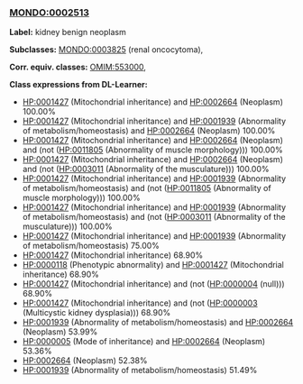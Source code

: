 
### [MONDO:0002513](http://purl.obolibrary.org/obo/MONDO_0002513)
**Label:** kidney benign neoplasm

**Subclasses:** [MONDO:0003825](http://purl.obolibrary.org/obo/MONDO_0003825) (renal oncocytoma), 

**Corr. equiv. classes:** [OMIM:553000](http://purl.obolibrary.org/obo/OMIM_553000), 

**Class expressions from DL-Learner:**

- [HP:0001427](http://purl.obolibrary.org/obo/HP_0001427) (Mitochondrial inheritance) and [HP:0002664](http://purl.obolibrary.org/obo/HP_0002664) (Neoplasm) 100.00%
- [HP:0001427](http://purl.obolibrary.org/obo/HP_0001427) (Mitochondrial inheritance) and [HP:0001939](http://purl.obolibrary.org/obo/HP_0001939) (Abnormality of metabolism/homeostasis) and [HP:0002664](http://purl.obolibrary.org/obo/HP_0002664) (Neoplasm) 100.00%
- [HP:0001427](http://purl.obolibrary.org/obo/HP_0001427) (Mitochondrial inheritance) and [HP:0002664](http://purl.obolibrary.org/obo/HP_0002664) (Neoplasm) and (not ([HP:0011805](http://purl.obolibrary.org/obo/HP_0011805) (Abnormality of muscle morphology))) 100.00%
- [HP:0001427](http://purl.obolibrary.org/obo/HP_0001427) (Mitochondrial inheritance) and [HP:0002664](http://purl.obolibrary.org/obo/HP_0002664) (Neoplasm) and (not ([HP:0003011](http://purl.obolibrary.org/obo/HP_0003011) (Abnormality of the musculature))) 100.00%
- [HP:0001427](http://purl.obolibrary.org/obo/HP_0001427) (Mitochondrial inheritance) and [HP:0001939](http://purl.obolibrary.org/obo/HP_0001939) (Abnormality of metabolism/homeostasis) and (not ([HP:0011805](http://purl.obolibrary.org/obo/HP_0011805) (Abnormality of muscle morphology))) 100.00%
- [HP:0001427](http://purl.obolibrary.org/obo/HP_0001427) (Mitochondrial inheritance) and [HP:0001939](http://purl.obolibrary.org/obo/HP_0001939) (Abnormality of metabolism/homeostasis) and (not ([HP:0003011](http://purl.obolibrary.org/obo/HP_0003011) (Abnormality of the musculature))) 100.00%
- [HP:0001427](http://purl.obolibrary.org/obo/HP_0001427) (Mitochondrial inheritance) and [HP:0001939](http://purl.obolibrary.org/obo/HP_0001939) (Abnormality of metabolism/homeostasis) 75.00%
- [HP:0001427](http://purl.obolibrary.org/obo/HP_0001427) (Mitochondrial inheritance) 68.90%
- [HP:0000118](http://purl.obolibrary.org/obo/HP_0000118) (Phenotypic abnormality) and [HP:0001427](http://purl.obolibrary.org/obo/HP_0001427) (Mitochondrial inheritance) 68.90%
- [HP:0001427](http://purl.obolibrary.org/obo/HP_0001427) (Mitochondrial inheritance) and (not ([HP:0000004](http://purl.obolibrary.org/obo/HP_0000004) (null))) 68.90%
- [HP:0001427](http://purl.obolibrary.org/obo/HP_0001427) (Mitochondrial inheritance) and (not ([HP:0000003](http://purl.obolibrary.org/obo/HP_0000003) (Multicystic kidney dysplasia))) 68.90%
- [HP:0001939](http://purl.obolibrary.org/obo/HP_0001939) (Abnormality of metabolism/homeostasis) and [HP:0002664](http://purl.obolibrary.org/obo/HP_0002664) (Neoplasm) 53.99%
- [HP:0000005](http://purl.obolibrary.org/obo/HP_0000005) (Mode of inheritance) and [HP:0002664](http://purl.obolibrary.org/obo/HP_0002664) (Neoplasm) 53.36%
- [HP:0002664](http://purl.obolibrary.org/obo/HP_0002664) (Neoplasm) 52.38%
- [HP:0001939](http://purl.obolibrary.org/obo/HP_0001939) (Abnormality of metabolism/homeostasis) 51.49%


